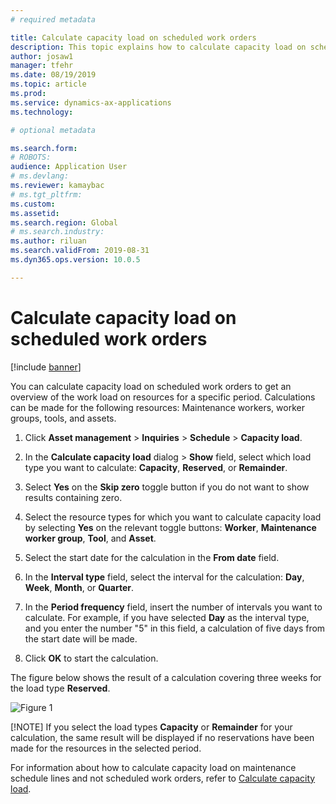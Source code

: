 ```yaml
---
# required metadata

title: Calculate capacity load on scheduled work orders
description: This topic explains how to calculate capacity load on scheduled work orders in Asset Management.
author: josaw1
manager: tfehr
ms.date: 08/19/2019
ms.topic: article
ms.prod: 
ms.service: dynamics-ax-applications
ms.technology: 

# optional metadata

ms.search.form: 
# ROBOTS: 
audience: Application User
# ms.devlang: 
ms.reviewer: kamaybac
# ms.tgt_pltfrm: 
ms.custom: 
ms.assetid: 
ms.search.region: Global
# ms.search.industry: 
ms.author: riluan
ms.search.validFrom: 2019-08-31
ms.dyn365.ops.version: 10.0.5

---
```


# Calculate capacity load on scheduled work orders

[!include [banner](../../includes/banner.md)]

 

You can calculate capacity load on scheduled work orders to get an overview of the work load on resources for a specific period. Calculations can be made for the following resources: Maintenance workers, worker groups, tools, and assets.

1. Click **Asset management** > **Inquiries** > **Schedule** > **Capacity load**.

2. In the **Calculate capacity load** dialog > **Show** field, select which load type you want to calculate: **Capacity**, **Reserved**, or **Remainder**.

3. Select **Yes** on the **Skip zero** toggle button if you do not want to show results containing zero.

4. Select the resource types for which you want to calculate capacity load by selecting **Yes** on the relevant toggle buttons: **Worker**, **Maintenance worker group**, **Tool**, and **Asset**.

5. Select the start date for the calculation in the **From date** field.

6. In the **Interval type** field, select the interval for the calculation: **Day**, **Week**, **Month**, or **Quarter**.

7. In the **Period frequency** field, insert the number of intervals you want to calculate. For example, if you have selected **Day** as the interval type, and you enter the number "5" in this field, a calculation of five days from the start date will be made.

8. Click **OK** to start the calculation.

The figure below shows the result of a calculation covering three weeks for the load type **Reserved**.

![Figure 1](media/08-work-order-scheduling.png)

[!NOTE]
If you select the load types **Capacity** or **Remainder** for your calculation, the same result will be displayed if no reservations have been made for the resources in the selected period.

For information about how to calculate capacity load on maintenance schedule lines and not scheduled work orders, refer to [Calculate capacity load](../capacity-planning/calculate-capacity-load.md).

